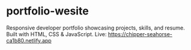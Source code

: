 # portfolio-wesite
Responsive developer portfolio showcasing projects, skills, and resume. Built with HTML, CSS &amp; JavaScript. Live: https://chipper-seahorse-ca1b80.netlify.app
